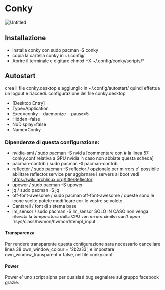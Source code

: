 # Conky

![Untitled](https://user-images.githubusercontent.com/117321045/200119412-47e0fb36-c26f-4288-9218-1b170aa6a0bc.png)


## Installazione
- installa conky con sudo pacman -S conky
- copia la cartella conky in ~/.config/
- Aprire il terminale e digitare chmod +X ~/.config/conky/scripts/*

## Autostart
crea il file conky.desktop e aggiungilo in ~/.config/autostart/ quindi effettua un logout e riaccedi.
configurazione del file conky.desktop
- [Desktop Entry]
- Type=Application
- Exec=conky --daemonize --pause=5
- Hidden=false
- NoDisplay=false
- Name=Conky


### Dipendenze di questa configurazione:

- nvidia-smi / sudo pacman -S nvidia [commentare con # la linea 57 conky.conf relativa a GPU nvidia in caso non abbiate questa scheda]
- pacman-contrib / sudo pacman -S pacman-contrib
- reflector / sudo pacman -S reflector / opzionale per mirrors e' possibile abilitare reflector.service per aggiornare i servers al boot vedi https://wiki.archlinux.org/title/Reflector
- upower / sudo pacman -S upower
- jq / sudo pacman -S jq
- otf-font-awesome / sudo pacman otf-font-awesome / queste sono le icone scelte potete modificare con le vostre se volete.
- Cantarell / font di sistema base
- lm_sensor / sudo pacman -S lm_sensor SOLO IN CASO non venga rilevata la temperatura della CPU con errore simile: can't open '/sys/class/hwmon/hwmon1/temp1_input


#### Transparenza 
Per rendere transparente questa configurazione sara necessario cancellare linea 38 own_window_colour = '2b2a33', e impostare own_window_transparent = false, nel file conky.conf


#### Power 
Power e' uno script alpha per qualsiasi bug segnalare sul gruppo facebook grazie.
